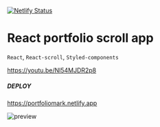 [![Netlify Status](https://api.netlify.com/api/v1/badges/5cfea9d2-ddd4-4133-ac12-eb4c392a6ce9/deploy-status)](https://app.netlify.com/sites/portfoliomark/deploys)

# React portfolio scroll app

`React`, `React-scroll`, `Styled-components`

https://youtu.be/Nl54MJDR2p8

##### DEPLOY

https://portfoliomark.netlify.app

![preview](https://user-images.githubusercontent.com/70297692/201650906-b1fbc6b0-2ca2-4971-b116-2641b46c71ea.png)
